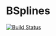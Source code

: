 # BSplines

[![Build Status](https://travis-ci.org/jagot/BSplines.jl.svg?branch=master)](https://travis-ci.org/jagot/BSplines.jl)
